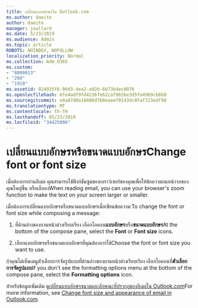 ```yaml
---
title: เปลี่ยนแบบอักษรใน Outlook.com
ms.author: daeite
author: daeite
manager: joallard
ms.date: 5/23/2019
ms.audience: Admin
ms.topic: article
ROBOTS: NOINDEX, NOFOLLOW
localization_priority: Normal
ms.collection: Adm_O365
ms.custom:
- "8000013"
- "268"
- "1919"
ms.assetid: 824035f6-90d3-4ea2-a92b-6b73b4ec0076
ms.openlocfilehash: 6fe4adf9fd4236fe62ca7965be3d5fe4969cb6b0
ms.sourcegitcommit: e9a87d0a18800d768eaeef0143dc0faf313edf98
ms.translationtype: MT
ms.contentlocale: th-TH
ms.lasthandoff: 05/23/2019
ms.locfileid: "34425096"
---
```

# <a name="change-font-or-font-size"></a><span data-ttu-id="0c882-102">เปลี่ยนแบบอักษรหรือขนาดแบบอักษร</span><span class="sxs-lookup"><span data-stu-id="0c882-102">Change font or font size</span></span>

<span data-ttu-id="0c882-103">เมื่อต้องการอ่านอีเมล คุณสามารถใช้ฟังก์ชันซูมของเบราว์เซอร์ของคุณเพื่อให้ข้อความบนหน้าจอของคุณใหญ่ขึ้น หรือเล็กลง</span><span class="sxs-lookup"><span data-stu-id="0c882-103">When reading email, you can use your browser's zoom function to make the text on your screen larger or smaller.</span></span>
  
<span data-ttu-id="0c882-104">เมื่อต้องการเปลี่ยนแบบอักษรหรือขนาดแบบอักษรเมื่อเขียนข้อความ:</span><span class="sxs-lookup"><span data-stu-id="0c882-104">To change the font or font size while composing a message:</span></span>
  
1. <span data-ttu-id="0c882-105">ที่ด้านล่างของบานหน้าต่างเรียบเรียง เลือกไอคอน**แบบอักษร**หรือ**ขนาดแบบอักษร**</span><span class="sxs-lookup"><span data-stu-id="0c882-105">At the bottom of the compose pane, select the **Font** or **Font size** icons.</span></span>

2. <span data-ttu-id="0c882-106">เลือกแบบอักษรหรือขนาดแบบอักษรที่คุณต้องการใช้</span><span class="sxs-lookup"><span data-stu-id="0c882-106">Choose the font or font size you want to use.</span></span>

<span data-ttu-id="0c882-107">ถ้าคุณไม่เห็นเมนูตัวเลือกการจัดรูปแบบที่ด้านล่างของบานหน้าต่างเรียบเรียง เลือกไอคอนที่**ตัวเลือกการจัดรูปแบบ**</span><span class="sxs-lookup"><span data-stu-id="0c882-107">If you don't see the formatting options menu at the bottom of the compose pane, select the **Formatting options** icon.</span></span>
  
<span data-ttu-id="0c882-108">สำหรับข้อมูลเพิ่มเติม ดู[เปลี่ยนแบบอักษรขนาดและลักษณะที่ปรากฏของอีเมลใน Outlook.com](https://go.microsoft.com/fwlink/p/?linkid=873130)</span><span class="sxs-lookup"><span data-stu-id="0c882-108">For more information, see [Change font size and appearance of email in Outlook.com](https://go.microsoft.com/fwlink/p/?linkid=873130).</span></span>